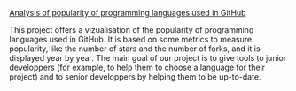 [Analysis of popularity of programming languages used in GitHub](https://nellybarret.github.io/GithubLanguagesAnalysis/)


This project offers a vizualisation of the popularity of programming languages used in GitHub. 
It is based on some metrics to measure popularity, like the number of stars and the number of forks, and it is displayed year by year.
The main goal of our project is to give tools to junior developpers (for example, to help them to choose a language for their project) and to senior developpers by helping them to be up-to-date.
